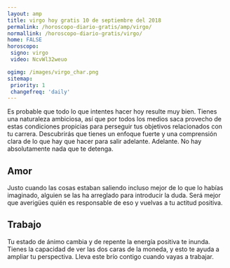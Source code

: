 ```yaml
---
layout: amp
title: virgo hoy gratis 10 de septiembre del 2018 
permalink: /horoscopo-diario-gratis/amp/virgo/
normallink: /horoscopo-diario-gratis/virgo/
home: FALSE
horoscopo:
 signo: virgo
 video: NcvWl32weuo

ogimg: /images/virgo_char.png
sitemap:
 priority: 1
 changefreq: 'daily'
---
```



Es probable que todo lo que intentes hacer hoy resulte muy bien. Tienes una naturaleza ambiciosa, así que por todos los medios saca provecho de estas condiciones propicias para perseguir tus objetivos relacionados con tu carrera. Descubrirás que tienes un enfoque fuerte y una comprensión clara de lo que hay que hacer para salir adelante. Adelante. No hay absolutamente nada que te detenga.

## Amor

Justo cuando las cosas estaban saliendo incluso mejor de lo que lo habías imaginado, alguien se las ha arreglado para introducir la duda. Será mejor que averigües quién es responsable de eso y vuelvas a tu actitud positiva.

## Trabajo

Tu estado de ánimo cambia y de repente la energía positiva te inunda. Tienes la capacidad de ver las dos caras de la moneda, y esto te ayuda a ampliar tu perspectiva. Lleva este brío contigo cuando vayas a trabajar.